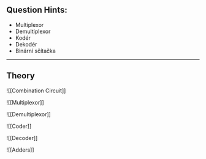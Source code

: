## Question Hints:
- Multiplexor
- Demultiplexor
- Kodér
- Dekodér
- Binární sčítačka
---
## Theory

![[Combination Circuit]]

![[Multiplexor]]

![[Demultiplexor]]

![[Coder]]

![[Decoder]]

![[Adders]]


